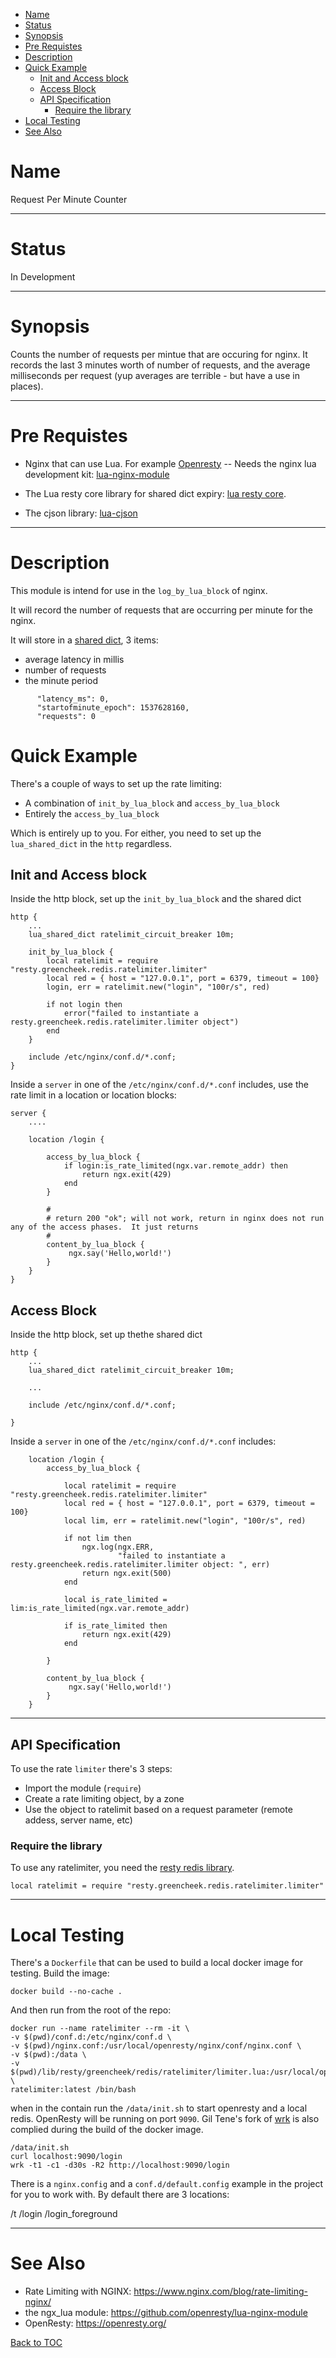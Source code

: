 <!-- TOC -->

- [Name](#name)
- [Status](#status)
- [Synopsis](#synopsis)
- [Pre Requistes](#pre-requistes)
- [Description](#description)
- [Quick Example](#quick-example)
    - [Init and Access block](#init-and-access-block)
    - [Access Block](#access-block)
    - [API Specification](#api-specification)
        - [Require the library](#require-the-library)
- [Local Testing](#local-testing)
- [See Also](#see-also)

<!-- /TOC -->


# Name

Request Per Minute Counter

----

# Status

In Development

----

# Synopsis

Counts the number of requests per mintue that are occuring for nginx.
It records the last 3 minutes worth of number of requests, and the average milliseconds per request (yup averages are terrible - but have a use in places).


----

# Pre Requistes

- Nginx that can use Lua.  For example [Openresty](https://github.com/openresty/)
-- Needs the nginx lua development kit: [lua-nginx-module](https://github.com/openresty/lua-nginx-module)

- The Lua resty core library for shared dict expiry: [lua resty core](https://github.com/openresty/lua-resty-core).

- The cjson library: [lua-cjson](https://github.com/openresty/lua-cjson)

----

# Description

This module is intend for use in the `log_by_lua_block` of nginx.

It will record the number of requests that are occurring per minute for the nginx.

It will store in a [shared dict](https://github.com/openresty/lua-nginx-module#lua_shared_dict), 3 items: 

- average latency in millis
- number of requests
- the minute period

```
      "latency_ms": 0,
      "startofminute_epoch": 1537628160,
      "requests": 0
```

# Quick Example

There's a couple of ways to set up the rate limiting:

- A combination of `init_by_lua_block` and `access_by_lua_block`
- Entirely the `access_by_lua_block`

Which is entirely up to you.  For either, you need to set up the `lua_shared_dict` in the `http` regardless.


## Init and Access block

Inside the http block, set up the `init_by_lua_block` and the shared dict
```
http {
    ...
    lua_shared_dict ratelimit_circuit_breaker 10m;

    init_by_lua_block {
        local ratelimit = require "resty.greencheek.redis.ratelimiter.limiter"
        local red = { host = "127.0.0.1", port = 6379, timeout = 100}
        login, err = ratelimit.new("login", "100r/s", red)

        if not login then
            error("failed to instantiate a resty.greencheek.redis.ratelimiter.limiter object")
        end
    }

    include /etc/nginx/conf.d/*.conf;
}
```

Inside a `server` in one of the `/etc/nginx/conf.d/*.conf` includes, use the rate limit in a location or location blocks:

```
server {
    ....

    location /login {

        access_by_lua_block {
            if login:is_rate_limited(ngx.var.remote_addr) then
                return ngx.exit(429)
            end
        }

        #
        # return 200 "ok"; will not work, return in nginx does not run any of the access phases.  It just returns
        #
        content_by_lua_block {
             ngx.say('Hello,world!')
        }
    }
}
```

## Access Block


Inside the http block, set up thethe shared dict
```
http {
    ...
    lua_shared_dict ratelimit_circuit_breaker 10m;

    ...

    include /etc/nginx/conf.d/*.conf;

}
```


Inside a `server` in one of the `/etc/nginx/conf.d/*.conf` includes:
```
    location /login {
        access_by_lua_block {

            local ratelimit = require "resty.greencheek.redis.ratelimiter.limiter"
            local red = { host = "127.0.0.1", port = 6379, timeout = 100}
            local lim, err = ratelimit.new("login", "100r/s", red)

            if not lim then
                ngx.log(ngx.ERR,
                        "failed to instantiate a resty.greencheek.redis.ratelimiter.limiter object: ", err)
                return ngx.exit(500)
            end

            local is_rate_limited = lim:is_rate_limited(ngx.var.remote_addr)

            if is_rate_limited then
                return ngx.exit(429)
            end

        }

        content_by_lua_block {
             ngx.say('Hello,world!')
        }
    }
```

----

## API Specification

To use the rate `limiter` there's 3 steps:

- Import the module (`require`)
- Create a rate limiting object, by a zone
- Use the object to ratelimit based on a request parameter (remote addess, server name, etc)

### Require the library

To use any ratelimiter, you need the [resty redis library](https://github.com/openresty/lua-resty-redis).

```
local ratelimit = require "resty.greencheek.redis.ratelimiter.limiter"
```

----

# Local Testing

There's a `Dockerfile` that can be used to build a local docker image for testing.  Build the image:

```
docker build --no-cache .
```

And then run from the root of the repo:


```
docker run --name ratelimiter --rm -it \
-v $(pwd)/conf.d:/etc/nginx/conf.d \
-v $(pwd)/nginx.conf:/usr/local/openresty/nginx/conf/nginx.conf \
-v $(pwd):/data \
-v $(pwd)/lib/resty/greencheek/redis/ratelimiter/limiter.lua:/usr/local/openresty/lualib/resty/greencheek/redis/ratelimiter/limiter.lua \
ratelimiter:latest /bin/bash
```

when in the contain run the `/data/init.sh` to start openresty and a local redis.  OpenResty will be running on port `9090`.
Gil Tene's fork of [wrk](https://github.com/giltene/wrk2) is also complied during the build of the docker image.

```
/data/init.sh
curl localhost:9090/login
wrk -t1 -c1 -d30s -R2 http://localhost:9090/login
```

There is a `nginx.config` and a `conf.d/default.config` example in the project for you to work with.  By default there are 3 locations:

/t
/login
/login_foreground

----

# See Also

* Rate Limiting with NGINX: https://www.nginx.com/blog/rate-limiting-nginx/
* the ngx_lua module: https://github.com/openresty/lua-nginx-module
* OpenResty: https://openresty.org/

[Back to TOC](#table-of-contents)
